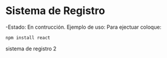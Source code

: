 <h1> Sistema de Registro</h1>
-Estado: En contrucción.
Ejemplo de uso:
Para ejectuar coloque:

```npm install react```

sistema de registro 2
